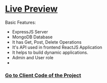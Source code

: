 # [Live Preview](https://animal-carings.web.app/)

Basic Features: 
- ExpressJS Server
- MongoDB Database
- It has Get, Post, Delete Operations
- It's API used in frontend ReactJS Application
- It helps to build dynamic applications.
- Admin and User role
- 

### [Go to Client Code of the Project](https://github.com/hrmrakib/animal-caring-server)
